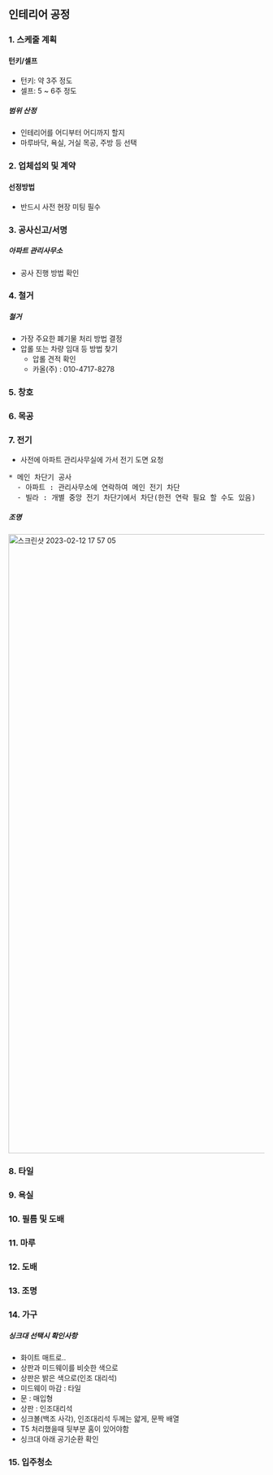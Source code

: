 ## 인테리어 공정

### 1. 스케줄 계획
#### 턴키/셀프
* 턴키:  약 3주 정도
* 셀프: 5 ~ 6주 정도
##### 범위 산정
* 인테리어를 어디부터 어디까지 할지 
* 마루바닥, 욕실, 거실 목공, 주방 등 선택

### 2. 업체섭외 및 계약
#### 선정방법
* 반드시 사전 현장 미팅 필수


### 3. 공사신고/서명
##### 아파트 관리사무소
* 공사 진행 방법 확인



### 4. 철거
##### 철거
* 가장 주요한 폐기물 처리 방법 결정
* 압롤 또는 차량 임대 등 방법 찾기
  * 압롤 견적 확인
  *  카올(주) : 010-4717-8278


### 5. 창호


### 6. 목공

### 7. 전기

 * 사전에 아파트 관리사무실에 가서 전기 도면 요청
<pre>
* 메인 차단기 공사
  - 아파트 : 관리사무소에 연락하여 메인 전기 차단
  - 빌라 : 개별 중앙 전기 차단기에서 차단(한전 연락 필요 할 수도 있음)
</pre>

##### 조명
<img width="1217" alt="스크린샷 2023-02-12 17 57 05" src="https://user-images.githubusercontent.com/62130704/218301949-90441bc1-b444-4d6c-af97-6d4039f61dfb.png">


### 8. 타일

### 9. 욕실

### 10. 필름 및 도배

### 11. 마루

### 12. 도배

### 13. 조명


### 14. 가구
##### 싱크대 선택시 확인사항
 * 화이트 매트로..
 * 상판과 미드웨이를 비슷한 색으로
 * 상판은 밝은 색으로(인조 대리석) 
 * 미드웨이 마감 : 타일
 * 문 : 매입형
 * 상판 : 인조대리석
 * 싱크볼(백조 사각), 인조대리석 두께는 얇게, 문짝 배열
 * T5 처리했을때 뒷부분 홈이 있어야함
 * 싱크대 아래 공기순환 확인

### 15. 입주청소
